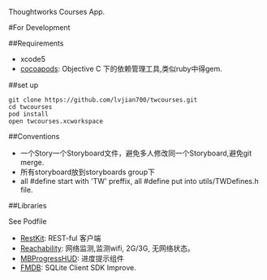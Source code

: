 Thoughtworks Courses App.

#For Development

##Requirements

* xcode5 
* [cocoapods](http://beta.cocoapods.org/?q=MBpro): Objective C 下的依赖管理工具,类似ruby中得gem. 

##set up

	git clone https://github.com/lvjian700/twcourses.git
	cd twcourses
	pod install
	open twcourses.xcworkspace

##Conventions

* 一个Story一个Storyboard文件，避免多人修改同一个Storyboard,避免git merge. 
* 所有storyboard放到storyboards group下
* all #define start with 'TW' preffix, all #define put into utils/TWDefines.h file.


##Libraries

See Podfile

* [RestKit](https://github.com/RestKit/RestKit): REST-ful 客户端
* [Reachability](https://github.com/tonymillion/Reachability): 网络监测,监测wifi, 2G/3G, 无网络状态。 
* [MBProgressHUD](https://github.com/jdg/MBProgressHUD): 进度提示组件
* [FMDB](https://github.com/ccgus/fmdb): SQLite Client SDK Improve.

